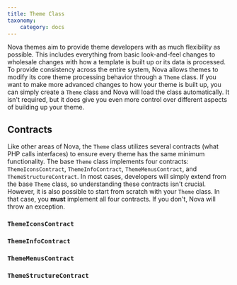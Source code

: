 ```yaml
---
title: Theme Class
taxonomy:
    category: docs
---
```


Nova themes aim to provide theme developers with as much flexibility as possible. This includes everything from basic look-and-feel changes to wholesale changes with how a template is built up or its data is processed. To provide consistency across the entire system, Nova allows themes to modify its core theme processing behavior through a `Theme` class. If you want to make more advanced changes to how your theme is built up, you can simply create a `Theme` class and Nova will load the class automatically. It isn't required, but it does give you even more control over different aspects of building up your theme.

## Contracts

Like other areas of Nova, the `Theme` class utilizes several contracts (what PHP calls interfaces) to ensure every theme has the same minimum functionality. The base `Theme` class implements four contracts: `ThemeIconsContract`, `ThemeInfoContract`, `ThemeMenusContract`, and `ThemeStructureContract`. In most cases, developers will simply extend from the base `Theme` class, so understanding these contracts isn't crucial. However, it is also possible to start from scratch with your `Theme` class. In that case, you __must__ implement all four contracts. If you don't, Nova will throw an exception.

### `ThemeIconsContract`

### `ThemeInfoContract`

### `ThemeMenusContract`

### `ThemeStructureContract`
